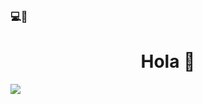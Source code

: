 ### 💻📌
<div align="center">
 <h1 align>Hola 👋</h1> 
</div>

<img src= "https://drjplopes.com/media/BlogBanners/Hello-World_Banner.png">

<!--
**manuQuevedO/manuQuevedO** is a ✨ _special_ ✨ repository because its `README.md` (this file) appears on your GitHub profile.

Here are some ideas to get you started:

- 🔭 I’m currently working on ...
- 🌱 I’m currently learning ...
- 👯 I’m looking to collaborate on ...
- 🤔 I’m looking for help with ...
- 💬 Ask me about ...
- 📫 How to reach me: ...
- 😄 Pronouns: ...
- ⚡ Fun fact: ...
-->
